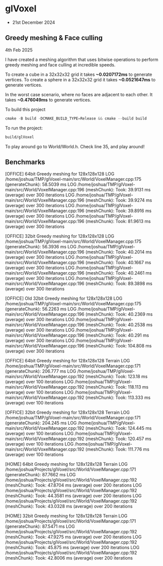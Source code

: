 # glVoxel
- 21st December 2024

## Greedy meshing & Face culling

4th Feb 2025

I have created a meshing algorithm that uses bitwise operations to perform 
greedy meshing and face culling at incredible speeds.

To create a cube in a 32x32x32 grid it takes **~0.0207172ms** to generate vertices.
To create a sphere in a 32x32x32 grid it takes **~0.0521647ms** to generate vertices.

In the worst case scenario, where no faces are adjacent to each other. It takes **~0.476049ms** to generate vertices.

To build this project

```c++
cmake -B build -DCMAKE_BUILD_TYPE=Release && cmake --build build
```

To run the project:
```bash
build/glVoxel
```

To play around go to World/World.h. Check line 35, and play around!

## Benchmarks

[OFFICE] 64bit Greedy meshing for 128x128x128
LOG /home/joshua/TMP/glVoxel-main/src/World/VoxelManager.cpp:175 (generateChunk): 58.5039 ms
LOG /home/joshua/TMP/glVoxel-main/src/World/VoxelManager.cpp:196 (meshChunk): Took: 39.9131 ms (average) over 300 iterations
LOG /home/joshua/TMP/glVoxel-main/src/World/VoxelManager.cpp:196 (meshChunk): Took: 39.9274 ms (average) over 300 iterations
LOG /home/joshua/TMP/glVoxel-main/src/World/VoxelManager.cpp:196 (meshChunk): Took: 39.8916 ms (average) over 300 iterations
LOG /home/joshua/TMP/glVoxel-main/src/World/VoxelManager.cpp:196 (meshChunk): Took: 81.9613 ms (average) over 300 iterations

[OFFICE] 32bit Greedy meshing for 128x128x128
LOG /home/joshua/TMP/glVoxel-main/src/World/VoxelManager.cpp:175 (generateChunk): 56.3936 ms
LOG /home/joshua/TMP/glVoxel-main/src/World/VoxelManager.cpp:196 (meshChunk): Took: 40.2014 ms (average) over 300 iterations
LOG /home/joshua/TMP/glVoxel-main/src/World/VoxelManager.cpp:196 (meshChunk): Took: 40.1667 ms (average) over 300 iterations
LOG /home/joshua/TMP/glVoxel-main/src/World/VoxelManager.cpp:196 (meshChunk): Took: 40.2461 ms (average) over 300 iterations
LOG /home/joshua/TMP/glVoxel-main/src/World/VoxelManager.cpp:196 (meshChunk): Took: 89.3898 ms (average) over 300 iterations

[OFFICE] Old 32bit Greedy meshing for 128x128x128
LOG /home/joshua/TMP/glVoxel-main/src/World/VoxelManager.cpp:175 (generateChunk): 56.2263 ms
LOG /home/joshua/TMP/glVoxel-main/src/World/VoxelManager.cpp:196 (meshChunk): Took: 40.2369 ms (average) over 300 iterations
LOG /home/joshua/TMP/glVoxel-main/src/World/VoxelManager.cpp:196 (meshChunk): Took: 40.2538 ms (average) over 300 iterations
LOG /home/joshua/TMP/glVoxel-main/src/World/VoxelManager.cpp:196 (meshChunk): Took: 40.291 ms (average) over 300 iterations
LOG /home/joshua/TMP/glVoxel-main/src/World/VoxelManager.cpp:196 (meshChunk): Took: 104.808 ms (average) over 300 iterations

[OFFICE] 64bit Greedy meshing for 128x128x128 Terrain
LOG /home/joshua/TMP/glVoxel-main/src/World/VoxelManager.cpp:171 (generateChunk): 206.777 ms
LOG /home/joshua/TMP/glVoxel-main/src/World/VoxelManager.cpp:192 (meshChunk): Took: 123.18 ms (average) over 100 iterations
LOG /home/joshua/TMP/glVoxel-main/src/World/VoxelManager.cpp:192 (meshChunk): Took: 118.113 ms (average) over 100 iterations
LOG /home/joshua/TMP/glVoxel-main/src/World/VoxelManager.cpp:192 (meshChunk): Took: 113.333 ms (average) over 100 iterations

[OFFICE] 32bit Greedy meshing for 128x128x128 Terrain
LOG /home/joshua/TMP/glVoxel-main/src/World/VoxelManager.cpp:171 (generateChunk): 204.245 ms
LOG /home/joshua/TMP/glVoxel-main/src/World/VoxelManager.cpp:192 (meshChunk): Took: 124.445 ms (average) over 100 iterations
LOG /home/joshua/TMP/glVoxel-main/src/World/VoxelManager.cpp:192 (meshChunk): Took: 120.457 ms (average) over 100 iterations
LOG /home/joshua/TMP/glVoxel-main/src/World/VoxelManager.cpp:192 (meshChunk): Took: 111.776 ms (average) over 100 iterations

[HOME] 64bit Greedy meshing for 128x128x128 Terrain
LOG /home/joshua/Projects/glVoxel/src/World/VoxelManager.cpp:171 (generateChunk): 87.7662 ms
LOG /home/joshua/Projects/glVoxel/src/World/VoxelManager.cpp:192 (meshChunk): Took: 47.8704 ms (average) over 200 iterations
LOG /home/joshua/Projects/glVoxel/src/World/VoxelManager.cpp:192 (meshChunk): Took: 44.3581 ms (average) over 200 iterations
LOG /home/joshua/Projects/glVoxel/src/World/VoxelManager.cpp:192 (meshChunk): Took: 43.0328 ms (average) over 200 iterations

[HOME] 32bit Greedy meshing for 128x128x128 Terrain
LOG /home/joshua/Projects/glVoxel/src/World/VoxelManager.cpp:171 (generateChunk): 87.5471 ms
LOG /home/joshua/Projects/glVoxel/src/World/VoxelManager.cpp:192 (meshChunk): Took: 47.9275 ms (average) over 200 iterations
LOG /home/joshua/Projects/glVoxel/src/World/VoxelManager.cpp:192 (meshChunk): Took: 45.875 ms (average) over 200 iterations
LOG /home/joshua/Projects/glVoxel/src/World/VoxelManager.cpp:192 (meshChunk): Took: 42.8006 ms (average) over 200 iterations